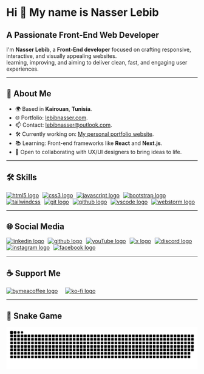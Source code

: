 <h1>Hi 👋 My name is Nasser Lebib</h1>
<h2>A Passionate Front-End Web Developer</h2>
<p>I'm <strong>Nasser Lebib</strong>, a <strong>Front-End developer</strong> focused on crafting responsive, interactive, and visually appealing websites.<br>learning, improving, and aiming to deliver clean, fast, and engaging user experiences.</p>
<hr>
<h2>📄 About Me</h2>
<ul>
    <li>🌍 Based in <strong>Kairouan</strong>, <strong>Tunisia</strong>.</li>
    <li>🌐 Portfolio: <a href="https://lebibnasser.com" target="_blank">lebibnasser.com</a>.</li>
    <li>📫 Contact: <a href="mailto:lebibnasser@outlook.com" target="_blank">lebibnasser@outlook.com</a>.</li>
    <li>🛠️ Currently working on: <a href="https://lebibnasser.com" target="_blank">My personal portfolio website</a>.</li>
    <li>📚 Learning: Front-end frameworks like <strong>React</strong> and <strong>Next.js</strong>.</li>
    <li>🤝 Open to collaborating with UX/UI designers to bring ideas to life.</li>
</ul>
<hr>
<h2>🛠 Skills</h2>
<div>
    <a href="https://developer.mozilla.org/en-US/docs/Web/HTML" target="_blank"><img src="https://skills.syvixor.com/api/icons?i=html" alt="html5 logo" /></a>
    <img width="2">
    <a href="https://developer.mozilla.org/en-US/docs/Web/CSS" target="_blank"><img src="https://skills.syvixor.com/api/icons?i=css3" alt="css3 logo" /></a>        
    <img width="2">
    <a href="https://developer.mozilla.org/en-US/docs/Web/JavaScript" target="_blank"><img src="https://skills.syvixor.com/api/icons?i=js" alt="javascript logo" /></a>
    <img width="2">
    <a href="https://getbootstrap.com" target="_blank"><img src="https://skills.syvixor.com/api/icons?i=bootstrap" alt="bootstrap logo"/></a>
    <img width="2">
    <a href="https://tailwindcss.com" target="_blank"><img src="https://skills.syvixor.com/api/icons?i=tailwindcss" alt="tailwindcss"/></a>
    <img width="2">
    <a href="https://git-scm.com" target="_blank"><img src="https://skills.syvixor.com/api/icons?i=git" alt="git logo" /></a>
    <img width="2">
    <a href="https://github.com" target="_blank"><img src="https://skills.syvixor.com/api/icons?i=github" alt="github logo" /></a>
    <img width="2">
    <a href="https://code.visualstudio.com" target="_blank"><img src="https://skills.syvixor.com/api/icons?i=vscode" alt="vscode logo" /></a>
    <img width="2">
    <a href="https://www.jetbrains.com/webstorm"><img src="https://skills.syvixor.com/api/icons?i=webstorm" alt="webstorm logo" /></a>
</div>
<hr>
<h2>🌐 Social Media</h2>
<div>
    <a href="https://linkedin.com/in/lebibnasser" target="_blank"><img src="https://skills.syvixor.com/api/icons?i=linkedin" alt="linkedin logo"/></a>
    <img width="2">
    <a href="https://github.com/lebibnasser" target="_blank"><img src="https://skills.syvixor.com/api/icons?i=github" alt="github logo"/></a>
    <img width="2">
    <a href="https://youtube.com/@lebibnasserx" target="_blank"><img src="https://skills.syvixor.com/api/icons?i=youtube" alt="youTube logo"/></a>
    <img width="2">
    <a href="https://x.com/lebibnasser" target="_blank"><img src="https://skills.syvixor.com/api/icons?i=x" alt="x logo"/></a>
    <img width="2">
    <a href="https://discord.gg/38q3tVq5wd" target="_blank"><img src="https://skills.syvixor.com/api/icons?i=discord" alt="discord logo" /></a>
    <img width="2">
    <a href="https://instagram.com/lebibnasser" target="_blank"><img src="https://skills.syvixor.com/api/icons?i=instagram" alt="instagram logo" /></a>
    <img width="2">
    <a href="https://facebook.com/lebibnasserx" target="_blank"><img src="https://skills.syvixor.com/api/icons?i=facebook" alt="facebook logo"/></a>
</div>
<hr>
<h2>☕ Support Me</h3>
<div>
    <a href="https://buymeacoffee.com/lebibnasser" target="_blank"><img src="https://cdn.buymeacoffee.com/buttons/v2/default-yellow.png" height="60" width="252" alt="bymeacoffee logo"/></a>
    <img width="12"><img>
    <a href="https://ko-fi.com/lebibnasser" target="_blank"><img src="https://storage.ko-fi.com/cdn/kofi3.png?v=3" height="60" width="252" alt="ko-fi logo"/></a>
</div>
<hr>
<h2>🐍 Snake Game</h2>
<picture>
  <source media="(prefers-color-scheme: dark)" srcset="https://raw.githubusercontent.com/platane/platane/output/github-contribution-grid-snake-dark.svg">
  <source media="(prefers-color-scheme: light)" srcset="https://raw.githubusercontent.com/platane/platane/output/github-contribution-grid-snake.svg">
  <img alt="github contribution grid snake animation" src="https://raw.githubusercontent.com/platane/platane/output/github-contribution-grid-snake.svg">
</picture>
